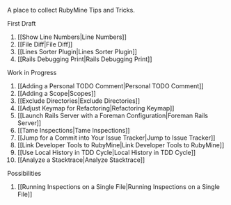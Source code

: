 A place to collect RubyMine Tips and Tricks.

First Draft

1. [[Show Line Numbers|Line Numbers]]
1. [[File Diff|File Diff]]
1. [[Lines Sorter Plugin|Lines Sorter Plugin]]
1. [[Rails Debugging Print|Rails Debugging Print]]

Work in Progress

1. [[Adding a Personal TODO Comment|Personal TODO Comment]]
1. [[Adding a Scope|Scopes]]
1. [[Exclude Directories|Exclude Directories]]
1. [[Adjust Keymap for Refactoring|Refactoring Keymap]]
1. [[Launch Rails Server with a Foreman Configuration|Foreman Rails Server]]
1. [[Tame Inspections|Tame Inspections]]
1. [[Jump for a Commit into Your Issue Tracker|Jump to Issue Tracker]]
1. [[Link Developer Tools to RubyMine|Link Developer Tools to RubyMine]]
1. [[Use Local History in TDD Cycle|Local History in TDD Cycle]]
1. [[Analyze a Stacktrace|Analyze Stacktrace]]

Possibilities

1. [[Running Inspections on a Single File|Running Inspections on a Single File]]
